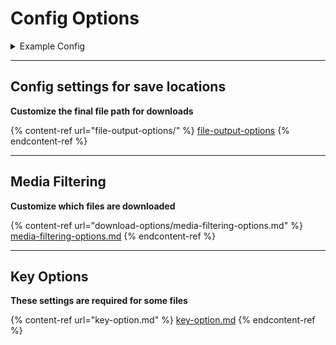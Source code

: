 # Config Options

<details>

<summary>Example Config</summary>



<pre class="language-json"><code class="lang-json">{
    "config": {
        "main_profile": "main_profile",
        "metadata": "{configpath}/{profile}/.data/{model_username}_{model_id}",
        "discord": "",
        "file_options": {
            "save_location": "/home/james/Data/ofscraper",
            "dir_format": "/{model_username}/{responsetype}/{mediatype}/",
            "file_format": "{filename}.{ext}",
            "textlength": 0,
            "space-replacer": " ",
            "date": "MM-DD-YYYY",
            "text_type_default": "letter",
            "truncation_default": true
        },
        "download_options": {
            "file_size_limit": 0,
            "file_size_min": 0,
            "filter": [
                "Images",
                "Audios",
                "Videos"
            ],
            "auto_resume": false,
            "system_free_min": 0,
            "number_retries": 10
        },
        "binary_options": {
            "mp4decrypt": "//home/james/.config/ofscraper/bin/mp4decrypt",
            "ffmpeg": "//home/james/.config/ofscraper/bin/ffmpeg"
        },
        "cdm_options": {
            "private-key": "//home/james/.config/ofscraper/device/private_key.pem",
            "client-id": "//home/james/.config/ofscraper/device/client_id.bin",
            "key-mode-default": "manual",
            "keydb_api": ""
        },
        "performance_options": {
            "download-sems": 10,
            "threads": 10
        },
        "advanced_options": {
            "code-execution": true,
            "dynamic-mode-default": "dc",
            "backend": "aio",
            "downloadbars": false,
            "cache-mode": "sqlite",
            "appendlog": false,
            "custom_values": {},
            "sanitize_text": false,
            "avatar": true,
            "temp_dir": null,           
<strong>            "disable_auto_after": false,
</strong>            "default_user_list": "main",
            "default_black_list": ""
        },
        "responsetype": {
            "timeline": "Posts",
            "message": "Messages",
            "archived": "Archived",
            "paid": "Messages",
            "stories": "Stories",
            "highlights": "Stories",
            "profile": "Profile",
            "pinned": "Posts"
        }
    }
}
</code></pre>

</details>

***

## Config settings for save locations

**Customize the final file path for downloads**

{% content-ref url="file-output-options/" %}
[file-output-options](file-output-options/)
{% endcontent-ref %}

***

## Media Filtering

**Customize which files are downloaded**

{% content-ref url="download-options/media-filtering-options.md" %}
[media-filtering-options.md](download-options/media-filtering-options.md)
{% endcontent-ref %}

***

## Key Options

**These settings are required for some files**

{% content-ref url="key-option.md" %}
[key-option.md](key-option.md)
{% endcontent-ref %}
